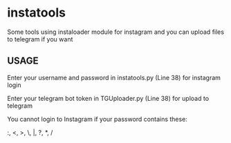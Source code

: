 # instatools
Some tools using instaloader module for instagram and you can upload files to telegram if you want

## USAGE
Enter your username and password in instatools.py (Line 38) for instagram login

Enter your telegram bot token in TGUploader.py (Line 38) for upload to telegram

You cannot login to Instagram if your password contains these:

:, <, >, \\, |, ?, *, /
